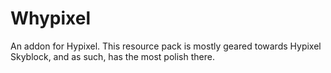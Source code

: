 # Whypixel
An addon for Hypixel. This resource pack is mostly geared towards Hypixel Skyblock, and as such, has the most polish there.
